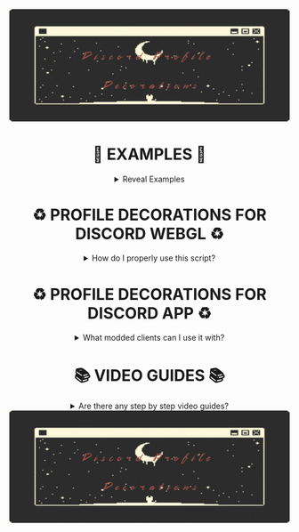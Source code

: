 <div align="center">

<img src="Source%20Images/icon.jpg">



# 🔔 EXAMPLES 🔔

<details><summary> Reveal Examples </summary>


> **Added April 2023: "Autumnlike"**
> 
>  <img src="Source%20Images/example1.gif">

> **Added April 2023: "Frog"**
> 
>  <img src="Source%20Images/example2.gif">
  
> **Flowers**
>
> <img src="Source%20Images/example3.gif">

</details>

# ♻ PROFILE DECORATIONS FOR DISCORD WEBGL ♻

<details><summary> How do I properly use this script?</summary>

To use this modification for WebglCord you need one of those extensions:

> **[Tampermonkey](https://www.tampermonkey.net/)**
>
> **[Violentmonkey](https://violentmonkey.github.io/)**
>


After you've installed any of those extensions, install my script through [GreasyFork](https://greasyfork.org/scripts/457845-profile-decoration-script/code/Profile%20Decoration%20Script.user.js) and then simply head over to [discord.com](https://discord.com/channels/@me) to enjoy new visuals.

</details>





# ♻ PROFILE DECORATIONS FOR DISCORD APP ♻
<details><summary> What modded clients can I use it with? </summary>
To use this CSS snippet you need to install a modded client that contains a 𝗖𝘂𝘀𝘁𝗼𝗺 𝗖𝗦𝗦 𝗘𝗱𝗶𝘁𝗼𝗿 within it.

Example of such clients are:

> **[Vencord](https://github.com/Vendicated/Vencord)**
> 
> **[BetterDiscord](https://betterdiscord.app/)**
>
> **[OpenAsar](https://openasar.dev/)**

Simply head over to the CSS editor and paste **[this snippet]()** inside.


</details>


# 📚 VIDEO GUIDES 📚

<details><summary> Are there any step by step video guides? </summary>

> **[Obtaining Profile Decoration Link](https://youtu.be/EShWttIct4U)**
>
> 

</details>
  
  <img src="Source%20Images/icon.jpg">
  
</div>
